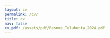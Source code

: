 ```yaml
---
layout: cv
permalink: /cv/
title: cv
nav: false
cv_pdf: /assets/pdf/Resume_Telukunta_2024.pdf
---
```


